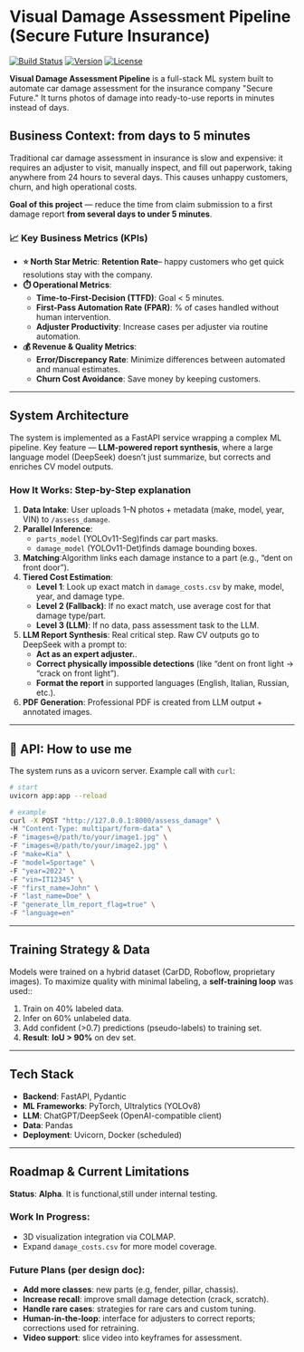 # **Visual Damage Assessment Pipeline (Secure Future Insurance)**

[![Build Status](https://img.shields.io/badge/build-passing-brightgreen)](https://github.com)
[![Version](https://img.shields.io/badge/version-v0.2.0--alpha-blue)](https://github.com)
[![License](https://img.shields.io/badge/license-MIT-lightgrey)](./LICENSE)

**Visual Damage Assessment Pipeline** is a full-stack ML system built to automate car damage assessment for the insurance company "Secure Future." It turns photos of damage into ready-to-use reports in minutes instead of days.

## Business Context: from days to 5 minutes

Traditional car damage assessment in insurance is slow and expensive: it requires an adjuster to visit, manually inspect, and fill out paperwork, taking anywhere from 24 hours to several days. This causes unhappy customers, churn, and high operational costs.

**Goal of this project** — reduce the time from claim submission to a first damage report **from several days to under 5 minutes**.

### 📈 Key Business Metrics (KPIs)

-   **⭐ North Star Metric**: **Retention Rate**– happy customers who get quick resolutions stay with the company.
-   **⏱️ Operational Metrics**:
    -   **Time-to-First-Decision (TTFD)**: Goal < 5 minutes.
    -   **First-Pass Automation Rate (FPAR)**: % of cases handled without human intervention.
    -   **Adjuster Productivity**: Increase cases per adjuster via routine automation.
-   **💰 Revenue & Quality Metrics**:
    -   **Error/Discrepancy Rate**: Minimize differences between automated and manual estimates.
    -   **Churn Cost Avoidance**: Save money by keeping customers.

---

## System Architecture

The system is implemented as a FastAPI service wrapping a complex ML pipeline. Key feature — **LLM-powered report synthesis**, where a large language model (DeepSeek) doesn’t just summarize, but corrects and enriches CV model outputs.

### How It Works: Step-by-Step explanation

1.  **Data Intake**: User uploads 1–N photos + metadata (make, model, year, VIN) to `/assess_damage`.
2.  **Parallel Inference**:
    -   `parts_model` (YOLOv11-Seg)finds car part masks.
    -   `damage_model` (YOLOv11-Det)finds damage bounding boxes.
3.  **Matching**:Algorithm links each damage instance to a part (e.g., “dent on front door”).
4.  **Tiered Cost Estimation**:
    -   **Level 1**: Look up exact match in `damage_costs.csv` by make, model, year, and damage type.
    -   **Level 2 (Fallback)**: If no exact match, use average cost for that damage type/part.
    -   **Level 3 (LLM)**: If no data, pass assessment task to the LLM.
5.  **LLM Report Synthesis**: Real critical step. Raw CV outputs go to DeepSeek with a prompt to:
    -   **Act as an expert adjuster.**.
    -   **Correct physically impossible detections** (like “dent on front light → “crack on front light”).
    -   **Format the report** in supported languages (English, Italian, Russian, etc.).
6.  **PDF Generation**: Professional PDF is created from LLM output + annotated images.

---
## 🚀 API: How to use me

The system runs as a uvicorn server. Example call with `curl`:

```bash
# start
uvicorn app:app --reload

# example
curl -X POST "http://127.0.0.1:8000/assess_damage" \
-H "Content-Type: multipart/form-data" \
-F "images=@/path/to/your/image1.jpg" \
-F "images=@/path/to/your/image2.jpg" \
-F "make=Kia" \
-F "model=Sportage" \
-F "year=2022" \
-F "vin=IT12345" \
-F "first_name=John" \
-F "last_name=Doe" \
-F "generate_llm_report_flag=true" \
-F "language=en"
```

---

## Training Strategy & Data

Models were trained on a hybrid dataset (CarDD, Roboflow, proprietary images). To maximize quality with minimal labeling, a **self-training loop** was used::
1.  Train on 40% labeled data.
2.  Infer on 60% unlabeled data.
3.  Add confident (>0.7) predictions (pseudo-labels) to training set.
4.  **Result**: **IoU > 90%** on dev set.

---

## Tech Stack

-   **Backend**: FastAPI, Pydantic
-   **ML Frameworks**: PyTorch, Ultralytics (YOLOv8)
-   **LLM**: ChatGPT/DeepSeek (OpenAI-compatible client)
-   **Data**: Pandas
-   **Deployment**: Uvicorn, Docker (scheduled)

---
## Roadmap & Current Limitations

**Status**: **Alpha**. It is functional,still under internal testing.

### Work In Progress:
-   3D visualization integration via COLMAP.
-   Expand `damage_costs.csv` for more model coverage.

### Future Plans (per design doc):
-   **Add more classes**: new parts (e.g, fender, pillar, chassis).
-   **Increase recall**: improve small damage detection (crack, scratch).
-   **Handle rare cases**: strategies for rare cars and custom tuning.
-   **Human-in-the-loop**: interface for adjusters to correct reports; corrections used for retraining.
-   **Video support**: slice video into keyframes for assessment.